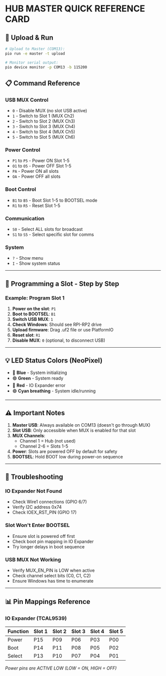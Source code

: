 # HUB MASTER QUICK REFERENCE CARD

## 🚀 Upload & Run
```bash
# Upload to Master (COM13):
pio run -e master -t upload

# Monitor serial output:
pio device monitor -p COM13 -b 115200
```

## 📋 Command Reference

### USB MUX Control
- `0` - Disable MUX (no slot USB active)
- `1` - Switch to Slot 1 (MUX Ch2)
- `2` - Switch to Slot 2 (MUX Ch3)
- `3` - Switch to Slot 3 (MUX Ch4)
- `4` - Switch to Slot 4 (MUX Ch5)
- `5` - Switch to Slot 5 (MUX Ch6)

### Power Control
- `P1` to `P5` - Power ON Slot 1-5
- `O1` to `O5` - Power OFF Slot 1-5
- `PA` - Power ON all slots
- `OA` - Power OFF all slots

### Boot Control
- `B1` to `B5` - Boot Slot 1-5 to BOOTSEL mode
- `R1` to `R5` - Reset Slot 1-5

### Communication
- `S0` - Select ALL slots for broadcast
- `S1` to `S5` - Select specific slot for comms

### System
- `?` - Show menu
- `I` - Show system status

---

## 🎯 Programming a Slot - Step by Step

### Example: Program Slot 1
1. **Power on the slot**: `P1`
2. **Boot to BOOTSEL**: `B1`
3. **Switch USB MUX**: `1`
4. **Check Windows**: Should see RPI-RP2 drive
5. **Upload firmware**: Drag .uf2 file or use PlatformIO
6. **Reset slot**: `R1`
7. **Disable MUX**: `0` (optional, to disconnect USB)

---

## 💡 LED Status Colors (NeoPixel)
- 🔵 **Blue** - System initializing
- 🟢 **Green** - System ready
- 🔴 **Red** - IO Expander error
- 🟣 **Cyan breathing** - System idle/running

---

## ⚠️ Important Notes

1. **Master USB**: Always available on COM13 (doesn't go through MUX)
2. **Slot USB**: Only accessible when MUX is enabled for that slot
3. **MUX Channels**: 
   - Channel 1 = Hub (not used)
   - Channel 2-6 = Slots 1-5
4. **Power**: Slots are powered OFF by default for safety
5. **BOOTSEL**: Hold BOOT low during power-on sequence

---

## 🔧 Troubleshooting

### IO Expander Not Found
- Check Wire1 connections (GPIO 6/7)
- Verify I2C address 0x74
- Check IOEX_RST_PIN (GPIO 17)

### Slot Won't Enter BOOTSEL
- Ensure slot is powered off first
- Check boot pin mapping in IO Expander
- Try longer delays in boot sequence

### USB MUX Not Working
- Verify MUX_EN_PIN is LOW when active
- Check channel select bits (C0, C1, C2)
- Ensure Windows has time to enumerate

---

## 📊 Pin Mappings Reference

### IO Expander (TCAL9539)
| Function | Slot 1 | Slot 2 | Slot 3 | Slot 4 | Slot 5 |
|----------|--------|--------|--------|--------|--------|
| Power    | P15    | P09    | P06    | P03    | P00    |
| Boot     | P14    | P11    | P08    | P05    | P02    |
| Select   | P13    | P10    | P07    | P04    | P01    |

*Power pins are ACTIVE LOW (LOW = ON, HIGH = OFF)*
